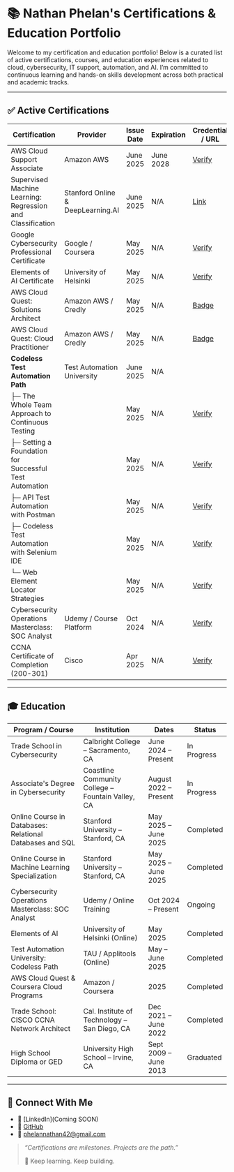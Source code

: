# 📚 Nathan Phelan's Certifications & Education Portfolio

Welcome to my certification and education portfolio! Below is a curated list of active certifications, courses, and education experiences related to cloud, cybersecurity, IT support, automation, and AI. I’m committed to continuous learning and hands-on skills development across both practical and academic tracks.

---

## ✅ Active Certifications

| Certification                                              | Provider                          | Issue Date | Expiration | Credential / URL                                                                       |
| ---------------------------------------------------------- | --------------------------------- | ---------- | ---------- | -------------------------------------------------------------------------------------- |
| AWS Cloud Support Associate                                | Amazon AWS                        | June 2025  | June 2028  | [Verify](#)                                                                            |
| Supervised Machine Learning: Regression and Classification | Stanford Online & DeepLearning.AI | June 2025  | N/A        | [Link](https://coursera.org/verify/3O0FGAQV4Y0N)                                       |
| Google Cybersecurity Professional Certificate              | Google / Coursera                 | May 2025   | N/A        | [Verify](https://www.coursera.org/account/accomplishments/professional-cert/1AKO340V9FIG)                                                                            |
| Elements of AI Certificate                                 | University of Helsinki            | May 2025   | N/A        | [Verify](#)                                                                            |
| AWS Cloud Quest: Solutions Architect                       | Amazon AWS / Credly               | May 2025   | N/A        | [Badge](https://www.credly.com/badges/24616695-b678-4033-90ed-1cce0545fd9f/public_url) |
| AWS Cloud Quest: Cloud Practitioner                        | Amazon AWS / Credly               | May 2025   | N/A        | [Badge](https://www.credly.com/badges/14fd51be-f4bc-4986-93a7-4ba9b4969867/public_url) |
| **Codeless Test Automation Path**                          | Test Automation University        | June 2025  | N/A        |                                                                                        |
| ├─ The Whole Team Approach to Continuous Testing           |                                   | May 2025   | N/A        | [Verify](https://testautomationu.applitools.com/certificate/?id=585009ad)                                                                            |
| ├─ Setting a Foundation for Successful Test Automation     |                                   | May 2025   | N/A        | [Verify](https://testautomationu.applitools.com/certificate/?id=00b736e0)                                                                            |
| ├─ API Test Automation with Postman                        |                                   | May 2025   | N/A        | [Verify](https://testautomationu.applitools.com/certificate/?id=c2f2a18e)                                                                            |
| ├─ Codeless Test Automation with Selenium IDE              |                                   | May 2025   | N/A        | [Verify](https://testautomationu.applitools.com/certificate/?id=57f152ff)                                                                            |
| └─ Web Element Locator Strategies                          |                                   | May 2025   | N/A        | [Verify](https://testautomationu.applitools.com/certificate/?id=0c3b8990)                                                                            |
| Cybersecurity Operations Masterclass: SOC Analyst          | Udemy / Course Platform           | Oct 2024   | N/A        | [Verify](#)                                                                            |
| CCNA Certificate of Completion (200-301)                   | Cisco                             | Apr 2025   | N/A        | [Verify](#)                                                                            |

---

## 🎓 Education

| Program / Course                                         | Institution                                       | Dates                 | Status      |
| -------------------------------------------------------- | ------------------------------------------------- | --------------------- | ----------- |
| Trade School in Cybersecurity                            | Calbright College – Sacramento, CA                | June 2024 – Present   | In Progress |
| Associate's Degree in Cybersecurity                      | Coastline Community College – Fountain Valley, CA | August 2022 – Present | In Progress |
| Online Course in Databases: Relational Databases and SQL | Stanford University – Stanford, CA                | May 2025 – June 2025  | Completed   |
| Online Course in Machine Learning Specialization         | Stanford University – Stanford, CA                | May 2025 – June 2025  | Completed   |
| Cybersecurity Operations Masterclass: SOC Analyst        | Udemy / Online Training                           | Oct 2024 – Present    | Ongoing     |
| Elements of AI                                           | University of Helsinki (Online)                   | May 2025              | Completed   |
| Test Automation University: Codeless Path                | TAU / Applitools (Online)                         | May – June 2025       | Completed   |
| AWS Cloud Quest & Coursera Cloud Programs                | Amazon / Coursera                                 | 2025                  | Completed   |
| Trade School: CISCO CCNA Network Architect               | Cal. Institute of Technology – San Diego, CA      | Dec 2021 – June 2022  | Completed   |
| High School Diploma or GED                               | University High School – Irvine, CA               | Sept 2009 – June 2013 | Graduated   |

---

## 🔗 Connect With Me

* 💼 [LinkedIn](Coming SOON)
* 🧠 [GitHub](https://github.com/phelannathan42)
* 📧 [phelannathan42@gmail.com](mailto:phelannathan42@gmail.com)

> *“Certifications are milestones. Projects are the path.”*
>
> 🌟 Keep learning. Keep building.
